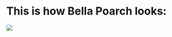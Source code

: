 # This is how Bella Poarch looks:

![](https://celebmafia.com/wp-content/uploads/2023/03/bella-poarch-nickelodeon-s-2023-kids-choice-awards-2.jpg)


